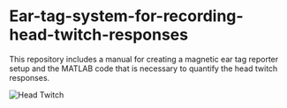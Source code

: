 # Ear-tag-system-for-recording-head-twitch-responses
This repository includes a manual for creating a magnetic ear tag reporter setup and the MATLAB code that is necessary to quantify the head twitch responses.

![Head Twitch](https://media.giphy.com/media/sroYA4OqGkKtwOZJsM/giphy.gif)
